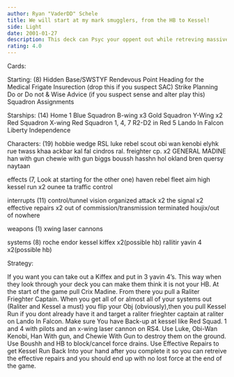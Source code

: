 ```yaml
---
author: Ryan "VaderDD" Schele
title: We will start at my mark smugglers, from the HB to Kessel!
side: Light
date: 2001-01-27
description: This deck can Psyc your oppent out while retreving massive force. With kessel runs and effective repairs taking it back into hand it is invincible!
rating: 4.0
---
```

Cards: 

Starting: (8)
Hidden Base/SWSTYF
Rendevous Point
Heading for the Medical Frigate
Insurection (drop this if you suspect SAC)
Strike Planning
Do or Do not & Wise Advice (if you suspect sense and alter play this)
Squadron Assignments

Starships: (14)
Home 1
Blue Squadron B-wing x3
Gold Squadron Y-Wing x2
Red Squadron X-wing
Red Squadron 1, 4, 7
R2-D2 in Red 5
Lando In Falcon
Liberty
Independence

Characters: (19)
hobbie
wedge RSL
luke rebel scout
obi wan kenobi
elyhk rue
twass khaa
ackbar
kal fal cindros
ral. freighter cp. x2
GENERAL MADINE
han with gun
chewie with gun
biggs
boussh
hasshn
hol okland
bren quersy
naytaan

effects (7, Look at starting for the other one)
haven
rebel fleet
aim high
kessel run x2
ounee ta
traffic control

interrupts (11)
control/tunnel vision
organized attack x2
the signal x2
effective repairs x2
out of commission/transmission terminated
houjix/out of nowhere

weapons (1)
xwing laser cannons

systems (8)
roche
endor
kessel
kiffex x2(possible hb)
rallitir
yavin 4 x2(possible hb)  

Strategy: 

If you want you can take out a Kiffex and put in 3 yavin 4’s. This way when they look through your deck you can make them think it is not your HB.
At the start of the game pull Crix Madine. From there you pull a Raliter Frieghter Captain. When you get all of or almost all of your systems out (Raliter and Kessel a must) you flip your Obj (obviously),then you pull Kessel Run if you dont already have it and target a raliter frieghter captain at raliter on Lando In Falcon. Make sure You have Back-up at kessel like Red Squad. 1 and 4 with pilots and an x-wing laser cannon on RS4. Use Luke, Obi-Wan Kenobi, Han With gun, and Chewie With Gun to destroy them on the ground. Use Boushh and HB to block/cancel force drains. Use Effective Repairs to get Kessel Run Back Into your hand after you complete it so you can retreive the effective repairs and you should end up with no lost force at the end of the game. 